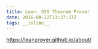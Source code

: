 ```yaml
---
title: Lean: OSS Theorem Prover
date: 2016-08-22T13:37:37Z
tags: __inline__
---
```


https://leanprover.github.io/about/
